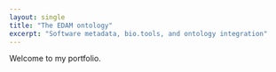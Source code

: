 ```yaml
---
layout: single
title: "The EDAM ontology"
excerpt: "Software metadata, bio.tools, and ontology integration"
---
```


Welcome to my portfolio.
